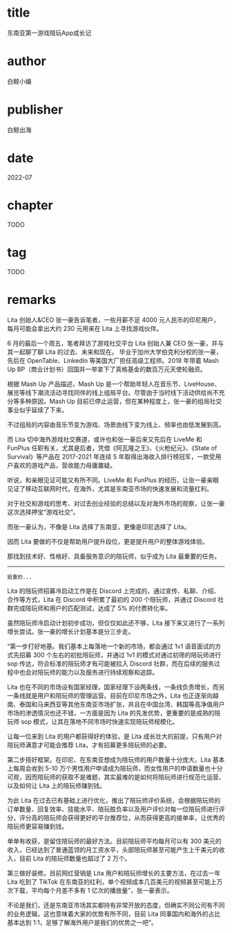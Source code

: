 # title
东南亚第一游戏陪玩App成长记

# author
白鲸小编

# publisher
白鲸出海

# date
2022-07

# chapter
TODO

# tag
TODO

# remarks


Lita 创始人&CEO 张一豪告诉笔者，一些月薪不足 4000 元人民币的印尼用户，每月可能会拿出大约 230 元用来在 Lita 上寻找游戏伙伴。

6 月的最后一个周五，笔者拜访了游戏社交平台 Lita 创始人兼 CEO 张一豪，并与其一起聊了聊 Lita 的过去、未来和现在。
毕业于加州大学伯克利分校的张一豪，先后在 OpenTable、LinkedIn 等美国大厂担任高级工程师。2018 年带着 Mash Up BP（商业计划书）回国并一举拿下了真格基金的数百万元天使轮融资。

根据 Mash Up 产品描述，Mash Up 是一个帮助年轻人在音乐节、LiveHouse、展览等线下潮流活动寻找同伴的线上组局平台。尽管由于当时线下活动供给尚不充分等多种原因，Mash Up 目前已停止运营，但在某种程度上，张一豪的组局社交事业似乎延续了下来。

不过组局的内容由音乐节变为游戏、场景由线下变为线上、频率也由低发展到高。

而 Lita 切中海外游戏社交赛道，或许也和张一豪后来又先后在 LiveMe 和 FunPlus 任职有关，尤其是后者，凭借《阿瓦隆之王》、《火枪纪元》、《State of Survival》等产品在 2017-2021 年连续 5 年取得出海收入排行榜冠军，一款受用户喜欢的游戏产品，营收能力毋庸置疑。

听说，和亲眼见证可能又有所不同。LiveMe 和 FunPlus 的经历，让张一豪亲眼见证了移动互联网时代，在海外，尤其是东南亚市场的快速发展和流量红利。

对于社交和游戏的思考、对过去创业经验的总结以及对海外市场的观察，让张一豪这次选择押宝“游戏社交”。

而张一豪认为，不像是 Lita 选择了东南亚，更像是印尼选择了 Lita。

因而 Lita 要做的不仅是帮助用户提升段位，更是提升用户的整体游戏体验。

那找到技术好、性格好、具备服务意识的陪玩师，似乎成为 Lita 最重要的任务。

---

`挺重的...`

Lita 的陪玩师招募冷启动工作是在 Discord 上完成的，通过宣传、私聊、介绍、合作等方式，Lita 在 Discord 中积累了最初的 200 个陪玩师，并通过 Discord 社群完成陪玩师和用户的匹配测试，达成了 5% 的付费转化率。

虽然陪玩师冷启动计划初步成功，但仅仅如此还不够，Lita 接下来又进行了一系列增长尝试。张一豪的增长计划基本是分三步走。

“第一步打好地基。我们基本上每落地一个新的市场，都会通过 1v1 语音面试的方式先招募 300 个左右的初批陪玩师，并通过 1v1 的模式对通过初筛的陪玩师进行 sop 传达，符合标准的陪玩师才有可能被拉入 Discord 社群，而在后续的服务过程中也会对陪玩师的能力以及服务进行持续观察和追踪。

Lita 也在不同的市场设有国家经理，国家经理下设两条线，一条线负责增长，而另一条线就是用户和陪玩师的管理运营。目前在印尼市场之外，Lita 也正逐渐向越南、泰国和马来西亚等其他东南亚市场扩张，并且在中国台湾、韩国等高净值用户市场的渗透情况也还不错，一方面是因为 Lita 的先发优势，更重要的是成熟的陪玩师 sop 模式，让其在落地不同市场时快速实现陪玩师规模化。

让每一位来到 Lita 的用户都获得好的体验，是 Lita 成长壮大的前提，只有用户对陪玩师满意才可能会推荐 Lita，才有招募更多陪玩师的必要。

第二步搭好框架。在印尼、在东南亚想成为陪玩师的用户数量十分庞大，Lita 基本上每周会收到 5-10 万个男性用户申请成为陪玩师，而女性用户的申请数量也十分可观，因而陪玩师的获取不是难题，其实最难的是如何将陪玩师进行规范化运营、以及如何让 Lita 上的陪玩师赚到钱。

为此 Lita 在过去已有基础上进行优化，推出了陪玩师评价系统，会根据陪玩师的订单数量、回复效率、技能水平、陪玩胜负率以及用户评价对每一位陪玩师进行评分，评分高的陪玩师会获得更好的平台推荐位，从而获得更高的接单率，让优秀的陪玩师更容易赚到钱。

单单有收获，是留住陪玩师的最好方法。目前陪玩师平均每月可以有 300 美元的收入，已经达到了普通蓝领的月工资水平，头部陪玩师甚至可能产生上千美元的收入，目前 Lita 的陪玩师数量也超过了 2 万个。

第三做好装修。目前网红营销是 Lita 用户和陪玩师增长的主要方法，在过去一年 Lita 吃到了 TikTok 在东南亚的红利，单个视频成本几百美元的视频甚至可能上万次下载，平均每个月差不多有 1 亿次的播放量”，张一豪表示。

不论是我们，还是东南亚市场其实都持有非常开放的态度，但确实不同公司有不同的业务逻辑，这也意味着大家的优势有所不同，目前 Lita 同事国内和海外的占比基本达到 1:1，足够了解海外用户是我们的优势之一吧”。

